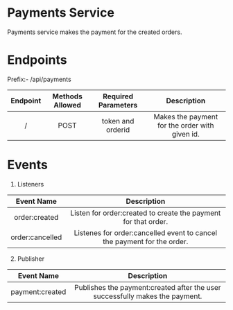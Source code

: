 # Payments Service
Payments service makes the payment for the created orders.

# Endpoints
Prefix:- /api/payments

| Endpoint      | Methods Allowed |Required Parameters| Description                                               |
|:-------------:|:---------------:|:-----------------:|:---------------------------------------------------------:|
| /             | POST            |token and orderid  |Makes the payment for the order with given id.             |


# Events
1. Listeners

|Event Name             | Description                                                                  |
|:---------------------:|:----------------------------------------------------------------------------:|
|order:created          |Listen for order:created to create the payment for that order.|
|order:cancelled        |Listenes for order:cancelled event to cancel the payment for the order.           |

2. Publisher

|Event Name          | Description                                                                   |
|:------------------:|:-----------------------------------------------------------------------------:|
|payment:created     |Publishes the payment:created after the user successfully makes the payment.   |